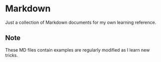 # Markdown
Just a collection of Markdown documents for my own learning reference.

## Note 
These MD files contain examples are regularly modified as I learn new tricks. 
